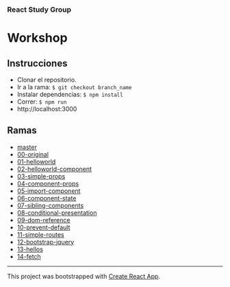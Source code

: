### React Study Group

# Workshop

## Instrucciones

- Clonar el repositorio.
- Ir a la rama: `$ git checkout branch_name`
- Instalar dependencias: `$ npm install`
- Correr: `$ npm run`
- http://localhost:3000

## Ramas

- [master](https://github.com/akobashikawa/rsg-workshop)
- [00-original](https://github.com/akobashikawa/rsg-workshop/tree/00-original)
- [01-helloworld](https://github.com/akobashikawa/rsg-workshop/tree/01-helloworld)
- [02-helloworld-component](https://github.com/akobashikawa/rsg-workshop/tree/02-helloworld-component)
- [03-simple-props](https://github.com/akobashikawa/rsg-workshop/tree/03-simple-props)
- [04-component-props](https://github.com/akobashikawa/rsg-workshop/tree/04-component-props)
- [05-import-component](https://github.com/akobashikawa/rsg-workshop/tree/05-import-component)
- [06-component-state](https://github.com/akobashikawa/rsg-workshop/tree/06-component-state)
- [07-sibling-components](https://github.com/akobashikawa/rsg-workshop/tree/07-sibling-components)
- [08-conditional-presentation](https://github.com/akobashikawa/rsg-workshop/tree/08-conditional-presentation)
- [09-dom-reference](https://github.com/akobashikawa/rsg-workshop/tree/09-dom-reference)
- [10-prevent-default](https://github.com/akobashikawa/rsg-workshop/tree/10-prevent-default)
- [11-simple-routes](https://github.com/akobashikawa/rsg-workshop/tree/11-simple-routes)
- [12-bootstrap-jquery](https://github.com/akobashikawa/rsg-workshop/tree/12-bootstrap-jquery)
- [13-hellos](https://github.com/akobashikawa/rsg-workshop/tree/13-hellos)
- [14-fetch](https://github.com/akobashikawa/rsg-workshop/tree/14-fetch)

---

This project was bootstrapped with [Create React App](https://github.com/facebookincubator/create-react-app).